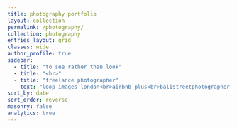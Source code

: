 ```yaml
---
title: photography portfolio
layout: collection
permalink: /photography/
collection: photography
entries_layout: grid
classes: wide
author_profile: true
sidebar:
  - title: "to see rather than look"
  - title: "<hr>"
  - title: "freelance photographer"
    text: "loop images london<br>airbnb plus<br>balistreetphotographer.com"
sort_by: date
sort_order: reverse
masonry: false
analytics: true
---
```

